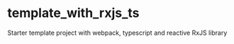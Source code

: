 # template_with_rxjs_ts
Starter template project with webpack, typescript and reactive RxJS library
